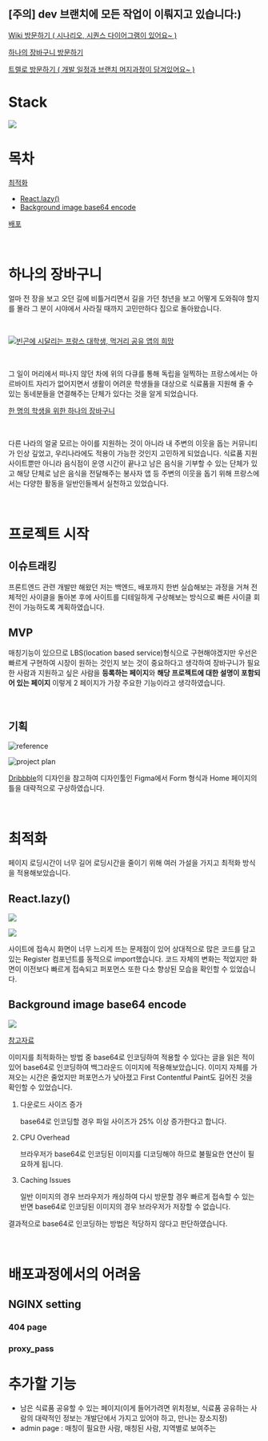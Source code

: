 ## [주의] dev 브랜치에 모든 작업이 이뤄지고 있습니다:)

[Wiki 방문하기 ( 시나리오, 시퀀스 다이어그램이 있어요~ )](https://github.com/seonjakim/OneBasket/wiki)

[하나의 장바구니 방문하기](http://onebasket.kro.kr/)

[트렐로 방문하기 ( 개발 일정과 브랜치 머지과정이 담겨있어요~ )](https://trello.com/b/rn6i7mHz/onebasket)

# Stack

![](https://images.velog.io/images/seonja/post/0a4676a0-bca5-434b-b714-9b64533f0a50/image.png)

# 목차

[최적화](#최적화)

- [React.lazy()](<#React.lazy()>)
- [Background image base64 encode](#Background-image-base64-encode)

[배포](#배포과정에서의-어려움)

<br>

# 하나의 장바구니

얼마 전 장을 보고 오던 길에 비틀거리면서 길을 가던 청년을 보고 어떻게 도와줘야 할지를 몰라 그 분이 시야에서 사라질 때까지 고민만하다 집으로 돌아왔습니다.

<br>

[![빈곤에 시달리는 프랑스 대학생, 먹거리 공유 앱의 희망](https://img.youtube.com/vi/vwxq4T479_M/0.jpg)](https://www.youtube.com/watch?v=vwxq4T479_M&ab_channel=%EC%84%B8%EA%B3%84%EB%8A%94%EC%A7%80%EA%B8%88)

<br>

그 일이 머리에서 떠나지 않던 차에 위의 다큐를 통해 독립을 일찍하는 프랑스에서는 아르바이트 자리가 없어지면서 생활이 어려운 학생들을 대상으로 식료품을 지원해 줄 수 있는 동네분들을 연결해주는 단체가 있다는 것을 알게 되었습니다.

[한 명의 학생을 위한 하나의 장바구니](https://1cabaspour1etudiant.fr/)

<br>

다른 나라의 얼굴 모르는 아이를 지원하는 것이 아니라 내 주변의 이웃을 돕는 커뮤니티가 인상 깊었고, 우리나라에도 적용이 가능한 것인지 고민하게 되었습니다. 식료품 지원 사이트뿐만 아니라 음식점이 운영 시간이 끝나고 남은 음식을 기부할 수 있는 단체가 있고 해당 단체로 남은 음식을 전달해주는 봉사자 앱 등 주변의 이웃을 돕기 위해 프랑스에서는 다양한 활동을 일반인들께서 실천하고 있었습니다.

<br>

# 프로젝트 시작

## 이슈트래킹

프론트엔드 관련 개발만 해왔던 저는 백엔드, 배포까지 한번 실습해보는 과정을 거쳐 전체적인 사이클을 돌아본 후에 사이트를 디테일하게 구상해보는 방식으로 빠른 사이클 회전이 가능하도록 계획하였습니다.

## MVP

매칭기능이 있으므로 LBS(location based service)형식으로 구현해야겠지만 우선은 빠르게 구현하여 시장이 원하는 것인지 보는 것이 중요하다고 생각하여 장바구니가 필요한 사람과 지원하고 싶은 사람을 **등록하는 페이지**와 **해당 프로젝트에 대한 설명이 포함되어 있는 페이지** 이렇게 2 페이지가 가장 주요한 기능이라고 생각하였습니다.

<br>

## 기획

![reference](https://images.velog.io/images/seonja/post/d0ac1c33-b0e0-43d7-af38-a6594a8b0ece/image.png)

![project plan](https://images.velog.io/images/seonja/post/0109e3d7-3c07-4716-8b50-d46378ebc1c5/Screen%20Shot%202021-09-22%20at%2013.31.37.png)

[Dribbble](https://dribbble.com/)의 디자인을 참고하여 디자인툴인 Figma에서 Form 형식과 Home 페이지의 틀을 대략적으로 구상하였습니다.

<br>

# 최적화

페이지 로딩시간이 너무 길어 로딩시간을 줄이기 위해 여러 가설을 가지고 최적화 방식을 적용해보았습니다.

## React.lazy()

![](https://images.velog.io/images/seonja/post/f53050d1-a9f5-472b-a68c-4504ffe5016e/image.png)

![](https://images.velog.io/images/seonja/post/960dd20d-d853-483d-bcbc-a908174ebee3/image.png)

사이트에 접속시 화면이 너무 느리게 뜨는 문제점이 있어 상대적으로 많은 코드를 담고 있는 Register 컴포넌트를 동적으로 import했습니다. 코드 자체의 변화는 적었지만 화면이 이전보다 빠르게 접속되고 퍼포먼스 또한 다소 향상된 모습을 확인할 수 있었습니다.

## Background image base64 encode

![](https://images.velog.io/images/seonja/post/2325845d-33e4-4e90-9706-423a5212761e/image.png)

[참고자료](https://bunny.net/blog/why-optimizing-your-images-with-base64-is-almost-always-a-bad-idea/)

이미지를 최적화하는 방법 중 base64로 인코딩하여 적용할 수 있다는 글을 읽은 적이 있어 base64로 인코딩하여 백그라운드 이미지에 적용해보았습니다. 이미지 자체를 가져오는 시간은 줄었지만 퍼포먼스가 낮아졌고 First Contentful Paint도 길어진 것을 확인할 수 있었습니다.

1. 다운로드 사이즈 증가

   base64로 인코딩할 경우 파일 사이즈가 25% 이상 증가한다고 합니다.

1. CPU Overhead

   브라우저가 base64로 인코딩된 이미지를 디코딩해야 하므로 불필요한 연산이 필요하게 됩니다.

1. Caching Issues

   일반 이미지의 경우 브라우저가 캐싱하여 다시 방문할 경우 빠르게 접속할 수 있는 반면 base64로 인코딩된 이미지의 경우 브라우저가 저장할 수 없습니다.

결과적으로 base64로 인코딩하는 방법은 적당하지 않다고 판단하였습니다.

<br>

# 배포과정에서의 어려움

## NGINX setting

### 404 page

### proxy_pass

# 추가할 기능

- 남은 식료품 공유할 수 있는 페이지(이게 들어가려면 위치정보, 식료품 공유하는 사람의 대략적인 정보는 개발단에서 가지고 있어야 하고, 만나는 장소지정)
- admin page : 매칭이 필요한 사람, 매칭된 사람, 지역별로 보여주는

